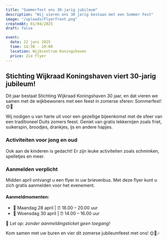 ```yaml
---
title: "Sommerfest ons 30-jarig jubileum"
description: "Wij vieren ons 30 jarig bestaan met een Sommer Fest"
image: "/uploads/Flyerfront.png"
createdAt: 01/04/2025
draft: false

event:
  date: 22 juni 2025
  time: 14:30 - 20:00
  location: Wijkcentrum Koningshaven
  price: Zie flyer
---
```


## Stichting Wijkraad Koningshaven viert 30-jarig jubileum!

Dit jaar bestaat Stichting Wijkraad Koningshaven 30 jaar, en dat vieren we samen met de wijkbewoners met een feest in zomerse sferen: Sommerfest! 🌞🎉

Wij nodigen u van harte uit voor een gezellige bijeenkomst met de sfeer van een traditioneel Duits zomers feest. Geniet van gratis lekkernijen zoals friet, suikerspin, broodjes, drankjes, ijs en andere hapjes.

### Activiteiten voor jong en oud

Ook aan de kinderen is gedacht! Er zijn leuke activiteiten zoals schminken, spelletjes en meer.

### Aanmelden verplicht

Midden april ontvangt u een flyer in uw brievenbus. Met deze flyer kunt u zich gratis aanmelden voor het evenement.

#### Aanmeldmomenten:

- 📅 Maandag 28 april | ⏰ 18.00 – 20.00 uur
- 📅 Woensdag 30 april | ⏰ 14.00 – 16.00 uur

🚨 *Let op: zonder aanmeldingsticket geen toegang!*

Kom samen met uw buren en vier dit zomerse jubileumfeest met ons! 🌞🍻🎶